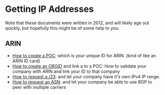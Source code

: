 # Getting IP Addresses

Note that these documents were written in 2012, and will likely age out quickly, but hopefully this might be of some help to you.

## ARIN
- [How to create a POC](ARIN-HowtocreateaPOC.md): which is your unique ID for ARIN.  (kind of like an ARIN ID card)
- [How to create an ORGID](arin-how-to-create-an-orgid.md) and link a to a POC: How to validate your company with ARIN and link your ID to that company
- [How to request a /23](arin-how-to-request-a-23.md): and let your company have it's own IPv4 IP range. 
- [How to request an ASN](arin-how-to-request-an-asn.md): and let your company be able to use BGP to peer with multiple carriers

